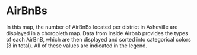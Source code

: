 # AirBnBs
In this map, the number of AirBnBs located per district in Asheville are displayed in a choropleth map. Data from Inside Airbnb provides the types of each AirBnB, which are then displayed and sorted into categorical colors (3 in total). All of these values are indicated in the legend.
